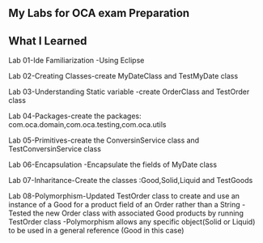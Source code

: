 My Labs for OCA exam Preparation
 ---------------------------------------
 What I Learned
 --------------
 Lab 01-Ide Familiarization -Using Eclipse
 
 Lab 02-Creating Classes-create MyDateClass and TestMyDate class
 
 Lab 03-Understanding Static variable -create OrderClass and TestOrder class
 
 Lab 04-Packages-create the packages: com.oca.domain,com.oca.testing,com.oca.utils

 Lab 05-Primitives-create the ConversinService class and TestConversinService class
 
 Lab 06-Encapsulation -Encapsulate the fields of MyDate class
 
 Lab 07-Inharitance-Create the classes :Good,Solid,Liquid and TestGoods
 
 Lab 08-Polymorphism-Updated TestOrder class to create and use an instance of a Good for a product field of an Order rather than a String
                    -Tested the new Order class with associated Good products by running TestOrder class
                    -Polymorphism allows any specific object(Solid or Liquid) to be used in a general reference (Good in this case)
                    
                    
 
